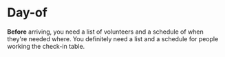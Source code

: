 # Day-of

**Before** arriving,
you need a list of volunteers and a schedule of when they're needed where.
You definitely need a list and a schedule for people working the check-in table.
